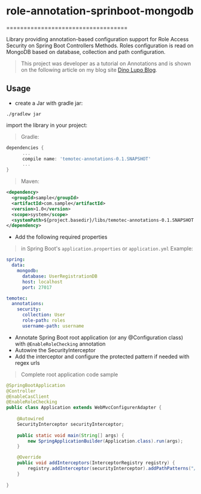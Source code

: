 # role-annotation-sprinboot-mongodb
===================================

Library providing annotation-based configuration support for Role Access Security on Spring Boot Controllers Methods.
Roles configuration is read on MongoDB based on database, collection and path configuration.

> This project was developer as a tutorial on Annotations and is shown on the following article on my blog site [Dino Lupo Blog](http://dinolupo.github.io).

## Usage

* create a Jar with gradle jar:

```./gradlew jar```

import the library in your project:

> Gradle:

  ```Groovy
  dependencies {
        ...
  		compile name: 'temotec-annotations-0.1.SNAPSHOT'
        ...
  }
  ```
> Maven:

  ```xml
  <dependency>
    <groupId>sample</groupId>
    <artifactId>com.sample</artifactId>
    <version>1.0</version>
    <scope>system</scope>
    <systemPath>${project.basedir}/libs/temotec-annotations-0.1.SNAPSHOT.jar</systemPath>
  </dependency>
  ```
  

* Add the following required properties

> in Spring Boot's `application.properties` or `application.yml` Example:

```yml
spring:
  data:
    mongodb:
      database: UserRegistrationDB
      host: localhost
      port: 27017

temotec:
  annotations:
    security:
      collection: User
      role-path: roles
      username-path: username
```

* Annotate Spring Boot root application (or any @Configuration class) with `@EnableRoleChecking` annotation
* Autowire the SecurityInterceptor
* Add the interceptor and configure the protected pattern if needed with regex urls

> Complete root application code sample

```java
@SpringBootApplication
@Controller
@EnableCasClient
@EnableRoleChecking
public class Application extends WebMvcConfigurerAdapter {
		
	@Autowired
	SecurityInterceptor securityInterceptor;
	
	public static void main(String[] args) {
		new SpringApplicationBuilder(Application.class).run(args);
	}

	@Override
	public void addInterceptors(InterceptorRegistry registry) {
	    registry.addInterceptor(securityInterceptor).addPathPatterns("/protected/*");
	}
		
}
```
